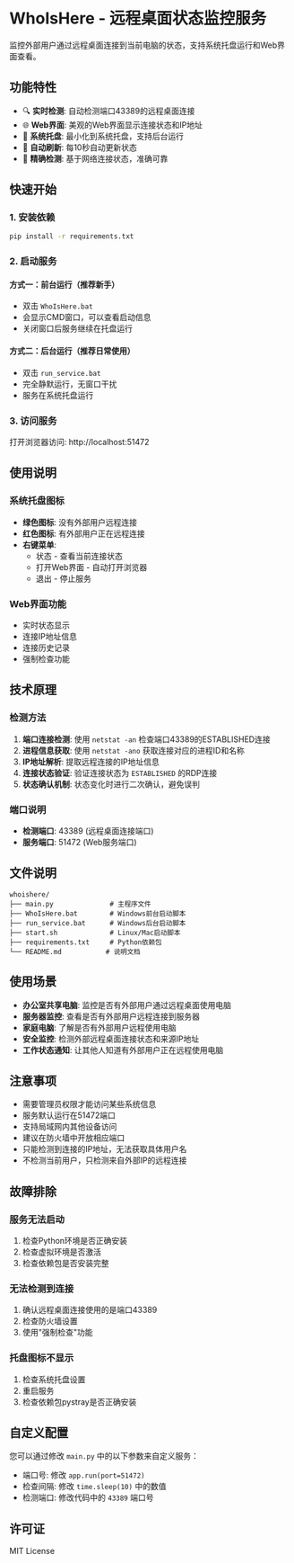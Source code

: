 # WhoIsHere - 远程桌面状态监控服务

监控外部用户通过远程桌面连接到当前电脑的状态，支持系统托盘运行和Web界面查看。

## 功能特性

- 🔍 **实时检测**: 自动检测端口43389的远程桌面连接
- 🌐 **Web界面**: 美观的Web界面显示连接状态和IP地址
- 📱 **系统托盘**: 最小化到系统托盘，支持后台运行
- 🔄 **自动刷新**: 每10秒自动更新状态
- 🎯 **精确检测**: 基于网络连接状态，准确可靠

## 快速开始

### 1. 安装依赖
```bash
pip install -r requirements.txt
```

### 2. 启动服务

#### 方式一：前台运行（推荐新手）
- 双击 `WhoIsHere.bat`
- 会显示CMD窗口，可以查看启动信息
- 关闭窗口后服务继续在托盘运行

#### 方式二：后台运行（推荐日常使用）
- 双击 `run_service.bat`
- 完全静默运行，无窗口干扰
- 服务在系统托盘运行

### 3. 访问服务
打开浏览器访问: http://localhost:51472

## 使用说明

### 系统托盘图标
- **绿色图标**: 没有外部用户远程连接
- **红色图标**: 有外部用户正在远程连接
- **右键菜单**:
  - 状态 - 查看当前连接状态
  - 打开Web界面 - 自动打开浏览器
  - 退出 - 停止服务

### Web界面功能
- 实时状态显示
- 连接IP地址信息
- 连接历史记录
- 强制检查功能

## 技术原理

### 检测方法
1. **端口连接检测**: 使用 `netstat -an` 检查端口43389的ESTABLISHED连接
2. **进程信息获取**: 使用 `netstat -ano` 获取连接对应的进程ID和名称
3. **IP地址解析**: 提取远程连接的IP地址信息
4. **连接状态验证**: 验证连接状态为 `ESTABLISHED` 的RDP连接
5. **状态确认机制**: 状态变化时进行二次确认，避免误判

### 端口说明
- **检测端口**: 43389 (远程桌面连接端口)
- **服务端口**: 51472 (Web服务端口)

## 文件说明

```
whoishere/
├── main.py              # 主程序文件
├── WhoIsHere.bat        # Windows前台启动脚本
├── run_service.bat      # Windows后台启动脚本
├── start.sh             # Linux/Mac启动脚本
├── requirements.txt     # Python依赖包
└── README.md           # 说明文档
```

## 使用场景

- **办公室共享电脑**: 监控是否有外部用户通过远程桌面使用电脑
- **服务器监控**: 查看是否有外部用户远程连接到服务器
- **家庭电脑**: 了解是否有外部用户远程使用电脑
- **安全监控**: 检测外部远程桌面连接状态和来源IP地址
- **工作状态通知**: 让其他人知道有外部用户正在远程使用电脑

## 注意事项

- 需要管理员权限才能访问某些系统信息
- 服务默认运行在51472端口
- 支持局域网内其他设备访问
- 建议在防火墙中开放相应端口
- 只能检测到连接的IP地址，无法获取具体用户名
- 不检测当前用户，只检测来自外部IP的远程连接

## 故障排除

### 服务无法启动
1. 检查Python环境是否正确安装
2. 检查虚拟环境是否激活
3. 检查依赖包是否安装完整

### 无法检测到连接
1. 确认远程桌面连接使用的是端口43389
2. 检查防火墙设置
3. 使用"强制检查"功能

### 托盘图标不显示
1. 检查系统托盘设置
2. 重启服务
3. 检查依赖包pystray是否正确安装

## 自定义配置

您可以通过修改 `main.py` 中的以下参数来自定义服务：

- 端口号: 修改 `app.run(port=51472)`
- 检查间隔: 修改 `time.sleep(10)` 中的数值
- 检测端口: 修改代码中的 `43389` 端口号

## 许可证

MIT License
